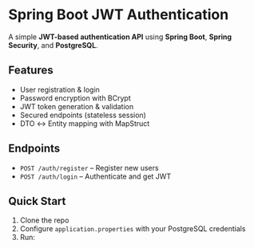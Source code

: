 # Spring Boot JWT Authentication

A simple **JWT-based authentication API** using **Spring Boot**, **Spring Security**, and **PostgreSQL**.

## Features
- User registration & login
- Password encryption with BCrypt
- JWT token generation & validation
- Secured endpoints (stateless session)
- DTO ↔ Entity mapping with MapStruct

## Endpoints
- `POST /auth/register` – Register new users
- `POST /auth/login` – Authenticate and get JWT

## Quick Start
1. Clone the repo  
2. Configure `application.properties` with your PostgreSQL credentials  
3. Run:
